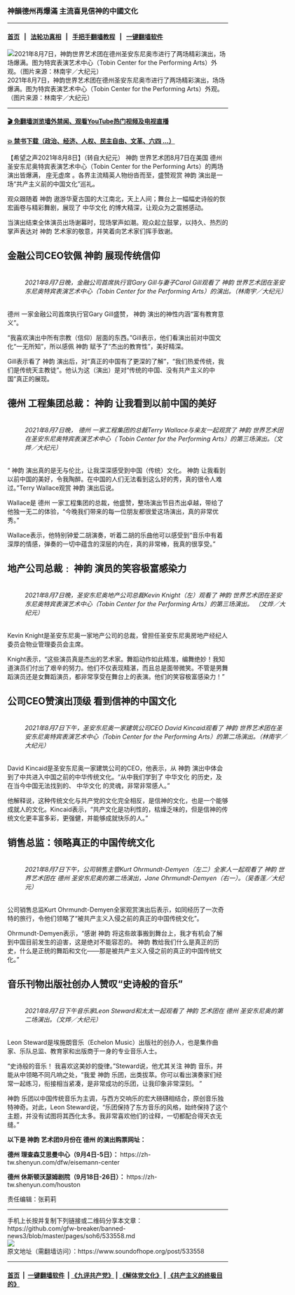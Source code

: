### 神韻德州再爆滿 主流喜見信神的中國文化
------------------------

#### [首页](https://github.com/gfw-breaker/banned-news3/blob/master/README.md) &nbsp;&nbsp;|&nbsp;&nbsp; [法轮功真相](https://github.com/begood0513/basic/blob/master/README.md)  &nbsp;&nbsp;|&nbsp;&nbsp; [手把手翻墙教程](https://github.com/gfw-breaker/guides/wiki)  &nbsp;&nbsp;|&nbsp;&nbsp; [一键翻墙软件](https://github.com/gfw-breaker/nogfw/blob/master/README.md)  



<div><img alt="2021年8月7日，神韵世界艺术团在德州圣安东尼奥市进行了两场精彩演出，场场爆满。图为特宾表演艺术中心（Tobin Center for the Performing Arts）外观。（图片来源：林南宇／大纪元）" src="https://img.soundofhope.org/2021-08/8-9-1-1628465895929.jpg"/>
<br/><figcaption class="caption">
 2021年8月7日，神韵世界艺术团在德州圣安东尼奥市进行了两场精彩演出，场场爆满。图为特宾表演艺术中心（Tobin Center for the Performing Arts）外观。（图片来源：林南宇／大纪元）
</figcaption></div><hr/>

#### [ 🎬  免翻墙浏览墙外禁闻、观看YouTube热门视频及电视直播](https://github.com/gfw-breaker/HelloWorld)

#### [ 💥  禁书下载（政治、经济、人权、民主自由、文革、六四 ...）](https://github.com/gfw-breaker/books/blob/master/README.md)

<div><div class="Content__Wrapper sc-1bvya0-0 grZQxZ">
 <p class="meta-top">
  <span class="meta">
   【希望之声2021年8月8日】（转自大纪元）
  </span>
  <ok href="/term/16755">
   神韵
  </ok>
  世界艺术团8月7日在美国
  <ok href="/term/1636">
   德州
  </ok>
  圣安东尼奥特宾表演艺术中心（Tobin Center for the Performing Arts）的两场演出皆爆满，
  <ok href="/term/588608">
   座无虚席
  </ok>
  。各界主流精英人物纷沓而至，盛赞观赏
  <ok href="/term/16755">
   神韵
  </ok>
  演出是一场“共产主义前的中国文化”巡礼。
 </p>
 <p>
  观众跟随着
  <ok href="/term/16755">
   神韵
  </ok>
  遨游华夏古国的大江南北，天上人间；舞台上一幅幅史诗般的恢宏画卷与精彩舞剧，展现了
  <ok href="/term/4444">
   中华文化
  </ok>
  的博大精深，让观众为之震撼感动。
 </p>
 <div class="invisible-block">
  当演出结束全体演员出场谢幕时，现场掌声如潮。观众起立鼓掌，以持久、热烈的掌声表达对
  <ok href="/term/16755">
   神韵
  </ok>
  艺术家的敬意，并笑着向艺术家们挥手致谢。
 </div>
 <div class="ng-star-inserted">
  <h2 class="invisible-block">
   金融公司CEO钦佩
   <ok href="/term/16755">
    神韵
   </ok>
   展现传统信仰
  </h2>
  <figure aria-describedby="caption-attachment-13148213" class="wp-caption aligncenter" id="attachment_13148213" style="width:600px">
   <ok href="https://i.epochtimes.com/assets/uploads/2021/08/id13148213-2108081117121973.jpg" target="_blank">
    <img alt="" class="size-large wp-image-13148213" src="https://i.epochtimes.com/assets/uploads/2021/08/id13148213-2108081117121973-600x400.jpg" title=""/>
   </ok>
   <br/><figcaption class="wp-caption-text" id="caption-attachment-13148213">
    <h6>
     2021年8月7日晚，金融公司首席执行官Gary Gill与妻子Carol Gill观看了
     <ok href="/term/16755">
      神韵
     </ok>
     世界艺术团在圣安东尼奥特宾表演艺术中心（Tobin Center for the Performing Arts）的演出。（林南宇／大纪元）
    </h6>
   </figcaption>
  </figure>
 </div>
 <p>
  <ok href="/term/1636">
   德州
  </ok>
  一家金融公司首席执行官Gary Gill盛赞，
  <ok href="/term/16755">
   神韵
  </ok>
  演出的神性内涵“富有教育意义”。
 </p>
 <p>
  “我喜欢演出中所有宗教（信仰）层面的东西。”Gill表示，他们看演出前对中国文化“一无所知”，所以感佩
  <ok href="/term/16755">
   神韵
  </ok>
  赋予了“杰出的教育性”，美好精深。
 </p>
 <p>
  Gill表示看了
  <ok href="/term/16755">
   神韵
  </ok>
  演出后，对“真正的中国有了更深的了解”，“我们热爱传统，我们是传统天主教徒”。他认为这（演出）是对“传统的中国、没有共产主义的中国”真正的展现。
 </p>
 <h2>
  <ok href="/term/1636">
   德州
  </ok>
  工程集团总裁：
  <ok href="/term/16755">
   神韵
  </ok>
  让我看到以前中国的美好
 </h2>
 <figure aria-describedby="caption-attachment-13148214" class="wp-caption aligncenter" id="attachment_13148214" style="width:600px">
  <ok href="https://i.epochtimes.com/assets/uploads/2021/08/id13148214-2108081117301973.jpg" target="_blank">
   <img alt="" class="size-large wp-image-13148214" src="https://i.epochtimes.com/assets/uploads/2021/08/id13148214-2108081117301973-600x400.jpg" title=""/>
  </ok>
  <br/><figcaption class="wp-caption-text" id="caption-attachment-13148214">
   <h6>
    2021年8月7日晚，
    <ok href="/term/1636">
     德州
    </ok>
    一家工程集团的总裁Terry Wallace与亲友一起观赏了
    <ok href="/term/16755">
     神韵
    </ok>
    世界艺术团在圣安东尼奥特宾表演艺术中心（ Tobin Center for the Performing Arts）的第三场演出。（文烨／大纪元）
   </h6>
  </figcaption>
 </figure>
 <p>
  “
  <ok href="/term/16755">
   神韵
  </ok>
  演出真的是无与伦比，让我深深感受到中国（传统）文化。
  <ok href="/term/16755">
   神韵
  </ok>
  让我看到以前中国的美好，令我陶醉。在中国的人们无法看到这么好的秀，真的很令人难过。”Terry Wallace观赏
  <ok href="/term/16755">
   神韵
  </ok>
  演出后说。
 </p>
 <p>
  Wallace是
  <ok href="/term/1636">
   德州
  </ok>
  一家工程集团的总裁，他盛赞，整场演出节目杰出卓越，带给了他独一无二的体验，“今晚我们带来的每一位朋友都很爱这场演出，真的非常优秀。”
 </p>
 <p>
  Wallace表示，他特别钟爱二胡演奏，听着二胡的乐曲他可以感受到“音乐中有着深厚的情感，弹奏的一切中蕴含的深层的内在，真的非常棒，我真的很享受。”
 </p>
 <h2>
  地产公司总裁﹕
  <ok href="/term/16755">
   神韵
  </ok>
  演员的笑容极富感染力
 </h2>
 <figure aria-describedby="caption-attachment-13148215" class="wp-caption aligncenter" id="attachment_13148215" style="width:600px">
  <ok href="https://i.epochtimes.com/assets/uploads/2021/08/id13148215-2108081117441973.jpg" target="_blank">
   <img alt="" class="size-large wp-image-13148215" src="https://i.epochtimes.com/assets/uploads/2021/08/id13148215-2108081117441973-600x400.jpg" title=""/>
  </ok>
  <br/><figcaption class="wp-caption-text" id="caption-attachment-13148215">
   <h6>
    2021年8月7日晚，圣安东尼奥地产公司总裁Kevin Knight（左）观看了
    <ok href="/term/16755">
     神韵
    </ok>
    世界艺术团在圣安东尼奥特宾表演艺术中心（Tobin Center for the Performing Arts）的第三场演出。 （文烨／大纪元）
   </h6>
  </figcaption>
 </figure>
 <p>
  Kevin Knight是圣安东尼奥一家地产公司的总裁，曾担任圣安东尼奥房地产经纪人委员会物业管理委员会主席。
 </p>
 <p>
  Knight表示，“这些演员真是杰出的艺术家。舞蹈动作如此精准，编舞绝妙！我知道演员们付出了艰辛的努力。他们不仅表现精湛，而且总是面带微笑。不管是男舞蹈演员还是女舞蹈演员，都非常享受在舞台上的表演。他们的笑容极富感染力！”
 </p>
 <h2>
  公司CEO赞演出顶级 看到信神的中国文化
 </h2>
 <figure aria-describedby="caption-attachment-13147540" class="wp-caption aligncenter" id="attachment_13147540" style="width:600px">
  <ok href="https://i.epochtimes.com/assets/uploads/2021/08/id13147540-210807190330100731.jpg" target="_blank">
   <img alt="" class="size-large wp-image-13147540" src="https://i.epochtimes.com/assets/uploads/2021/08/id13147540-210807190330100731-600x400.jpg" title=""/>
  </ok>
  <br/><figcaption class="wp-caption-text" id="caption-attachment-13147540">
   <h6>
    2021年8月7日下午，圣安东尼奥一家建筑公司CEO David Kincaid观看了
    <ok href="/term/16755">
     神韵
    </ok>
    世界艺术团在圣安东尼奥特宾表演艺术中心（Tobin Center for the Performing Arts）的第二场演出。（林南宇／大纪元）
   </h6>
  </figcaption>
 </figure>
 <p>
  David Kincaid是圣安东尼奥一家建筑公司的CEO，他表示，从
  <ok href="/term/16755">
   神韵
  </ok>
  演出中体会到了中共进入中国之前的中华传统文化。“从中我们学到了
  <ok href="/term/4444">
   中华文化
  </ok>
  的历史，及在当今中国无法找到的、
  <ok href="/term/4444">
   中华文化
  </ok>
  的灵魂，非常非常感人。”
 </p>
 <p>
  他解释说，这种传统文化与共产党的文化完全相反，是信神的文化，也是一个能够成就人的文化。Kincaid表示，“共产文化是功利性的，枯燥乏味的，但是信神的传统文化更丰富多彩，更强健，并能够成就快乐的人。”
 </p>
 <h2>
  销售总监：领略真正的中国传统文化
 </h2>
 <figure aria-describedby="caption-attachment-13147542" class="wp-caption aligncenter" id="attachment_13147542" style="width:600px">
  <ok href="https://i.epochtimes.com/assets/uploads/2021/08/id13147542-210807190338100731.jpg" target="_blank">
   <img alt="" class="size-large wp-image-13147542" src="https://i.epochtimes.com/assets/uploads/2021/08/id13147542-210807190338100731-600x400.jpg" title=""/>
  </ok>
  <br/><figcaption class="wp-caption-text" id="caption-attachment-13147542">
   <h6>
    2021年8月7日下午，公司销售主管Kurt Ohrmundt-Demyen（左二）全家人一起观看了
    <ok href="/term/16755">
     神韵
    </ok>
    世界艺术团在
    <ok href="/term/1636">
     德州
    </ok>
    圣安东尼奥的第二场演出，Jane Ohrmundt-Demyen（右一）。（吴香莲／大纪元）
   </h6>
  </figcaption>
 </figure>
 <p>
  公司销售总监Kurt Ohrmundt-Demyen全家观赏演出后表示，如同经历了一次奇特的旅行，令他们领略了“被共产主义入侵之前的真正的中国传统文化”。
 </p>
 <p>
  Ohrmundt-Demyen表示，“感谢
  <ok href="/term/16755">
   神韵
  </ok>
  将这些故事搬到舞台上，我才有机会了解到中国目前发生的迫害，这是绝对不能容忍的。
  <ok href="/term/16755">
   神韵
  </ok>
  教给我们什么是真正的历史，什么是正统的舞蹈和文化——那是被共产主义入侵之前的真正的中国传统文化。”
 </p>
 <h2>
  音乐刊物出版社创办人赞叹“史诗般的音乐”
 </h2>
 <figure aria-describedby="caption-attachment-13147546" class="wp-caption aligncenter" id="attachment_13147546" style="width:600px">
  <ok href="https://i.epochtimes.com/assets/uploads/2021/08/id13147546-210807190347100731.jpg" target="_blank">
   <img alt="" class="size-large wp-image-13147546" src="https://i.epochtimes.com/assets/uploads/2021/08/id13147546-210807190347100731-600x400.jpg" title=""/>
  </ok>
  <br/><figcaption class="wp-caption-text" id="caption-attachment-13147546">
   <h6>
    2021年8月7日下午音乐家Leon Steward和太太一起观看了
    <ok href="/term/16755">
     神韵
    </ok>
    艺术团在
    <ok href="/term/1636">
     德州
    </ok>
    圣安东尼奥的第二场演出。（文烨／大纪元）
   </h6>
  </figcaption>
 </figure>
 <p>
  Leon Steward是埃施朗音乐（Echelon Music）出版社的创办人，也是集作曲家、乐队总监、教育家和出版商于一身的专业音乐人士。
 </p>
 <div class="AD_Embed__Wrap-sc-1xslmin-0 igMuqX module desktop">
  <div>
  </div>
 </div>
 <p>
  “史诗般的音乐！ 我喜欢这美妙的旋律。”Steward说，他尤其关注
  <ok href="/term/16755">
   神韵
  </ok>
  音乐，并能从中领略不同凡响之处，“我爱
  <ok href="/term/16755">
   神韵
  </ok>
  乐团，出类拔萃。你可以看出演奏家们经常一起练习，衔接相当紧凑，是非常成功的乐团，让我印象非常深刻。 ”
 </p>
 <p>
  <ok href="/term/16755">
   神韵
  </ok>
  乐团以中国传统音乐为主调，与西方交响乐的宏大磅礴相结合，原创音乐独特神奇。对此，Leon Steward说，“乐团保持了东方音乐的风格，始终保持了这个主题，并没有试图将其西化太多。我非常喜欢他们的诠释，一切都配合得天衣无缝。”
 </p>
 <p>
  <strong>
   以下是
   <ok href="/term/16755">
    神韵
   </ok>
   艺术团9月份在
   <ok href="/term/1636">
    德州
   </ok>
   的演出购票网址：
  </strong>
 </p>
 <p>
  <strong>
   <ok href="/term/1636">
    德州
   </ok>
   理查森艾思曼中心（9月4日-5日）：
  </strong>
  <ok href="https://zh-tw.shenyun.com/dfw/eisemann-center">
   https://zh-tw.shenyun.com/dfw/eisemann-center
  </ok>
 </p>
 <div class="show-city-name">
  <strong>
   <ok href="/term/1636">
    德州
   </ok>
   休斯顿沃瑟姆剧院（9月18日-26日）：
  </strong>
  <ok href="https://zh-tw.shenyun.com/houston">
   https://zh-tw.shenyun.com/houston
  </ok>
 </div>
 <div class="soh-embed">
  <div class="soh-embed-inner">
   <div class="iframely-youtube iframely-player iframely-embed">
    <div class="iframely-responsive" style="height:0px">
    </div>
   </div>
  </div>
 </div>
 <p class="meta-btm">
  责任编辑：张莉莉
 </p>
</div>
</div>
<hr/>
手机上长按并复制下列链接或二维码分享本文章：<br/>
https://github.com/gfw-breaker/banned-news3/blob/master/pages/soh6/533558.md <br/>
<a href='https://github.com/gfw-breaker/banned-news3/blob/master/pages/soh6/533558.md'><img src='https://github.com/gfw-breaker/banned-news3/blob/master/pages/soh6/533558.md.png'/></a> <br/>
原文地址（需翻墙访问）：https://www.soundofhope.org/post/533558


------------------------
#### [首页](https://github.com/gfw-breaker/banned-news3/blob/master/README.md) &nbsp;|&nbsp; [一键翻墙软件](https://github.com/gfw-breaker/nogfw/blob/master/README.md) &nbsp;| [《九评共产党》](https://github.com/gfw-breaker/9ping.md/blob/master/README.md#九评之一评共产党是什么) | [《解体党文化》](https://github.com/gfw-breaker/jtdwh.md/blob/master/README.md) | [《共产主义的终极目的》](https://github.com/gfw-breaker/gczydzjmd.md/blob/master/README.md)


<img src='http://gfw-breaker.win/banned-news3/pages/soh6/533558.md' width='0px' height='0px'/>